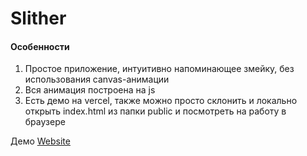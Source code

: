 # Slither

#### Особенности
1. Простое приложение, интуитивно напоминающее змейку, без использования canvas-анимации
2. Вся анимация построена на js
3. Есть демо на vercel, также можно просто склонить и локально открыть index.html из папки public и посмотреть на работу в браузере

Демо [Website](https://slither-ivanobivan.vercel.app/)
